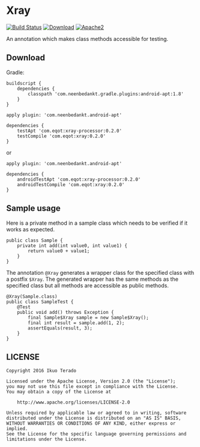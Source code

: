 # Xray
[![Build Status](https://travis-ci.org/eqot/xray.svg?branch=master)](https://travis-ci.org/eqot/xray)
[![Download](https://api.bintray.com/packages/eqot/maven/xray-processor/images/download.svg)](https://bintray.com/eqot/maven/xray/_latestVersion)
[![Apache2](http://img.shields.io/badge/license-APACHE2-blue.svg)](https://www.apache.org/licenses/LICENSE-2.0.html)

An annotation which makes class methods accessible for testing.

## Download

Gradle:

```
buildscript {
    dependencies {
        classpath 'com.neenbedankt.gradle.plugins:android-apt:1.8'
    }
}
```

```
apply plugin: 'com.neenbedankt.android-apt'

dependencies {
    testApt 'com.eqot:xray-processor:0.2.0'
    testCompile 'com.eqot:xray:0.2.0'    
}
```

or

```
apply plugin: 'com.neenbedankt.android-apt'

dependencies {
    androidTestApt 'com.eqot:xray-processor:0.2.0'
    androidTestCompile 'com.eqot:xray:0.2.0'
}
```

## Sample usage

Here is a private method in a sample class which needs to be verified if it works as expected.

```
public class Sample {
    private int add(int value0, int value1) {
        return value0 + value1;
    }
}
```

The annotation ```@Xray``` generates a wrapper class for the specified class with a postfix ```$Xray```.
The generated wrapper has the same methods as the specified class but all methods are accessible as public methods.

```
@Xray(Sample.class)
public class SampleTest {
    @Test
    public void add() throws Exception {
        final Sample$Xray sample = new Sample$Xray();
        final int result = sample.add(1, 2);
        assertEquals(result, 3);
    }
}
```

## LICENSE

    Copyright 2016 Ikuo Terado

    Licensed under the Apache License, Version 2.0 (the "License");
    you may not use this file except in compliance with the License.
    You may obtain a copy of the License at

        http://www.apache.org/licenses/LICENSE-2.0

    Unless required by applicable law or agreed to in writing, software
    distributed under the License is distributed on an "AS IS" BASIS,
    WITHOUT WARRANTIES OR CONDITIONS OF ANY KIND, either express or implied.
    See the License for the specific language governing permissions and
    limitations under the License.
